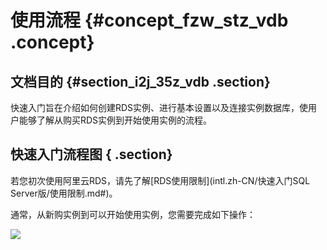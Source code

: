 # 使用流程 {#concept_fzw_stz_vdb .concept}

## 文档目的 {#section_i2j_35z_vdb .section}

快速入门旨在介绍如何创建RDS实例、进行基本设置以及连接实例数据库，使用户能够了解从购买RDS实例到开始使用实例的流程。

## 快速入门流程图 { .section}

若您初次使用阿里云RDS，请先了解[RDS使用限制](intl.zh-CN/快速入门SQL Server版/使用限制.md#)。

通常，从新购实例到可以开始使用实例，您需要完成如下操作：

![](http://static-aliyun-doc.oss-cn-hangzhou.aliyuncs.com/assets/img/7832/15470858592746_zh-CN.png)

